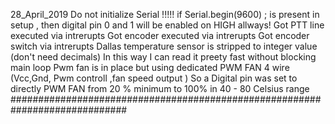 28_April_2019
Do not initialize Serial !!!!!
if  Serial.begin(9600) ;  is present in setup , then digital pin 0 and 1 will be enabled on HIGH allways!
Got PTT line executed via intrerupts
Got encoder executed via intrerupts
Got encoder switch via intrerupts
Dallas temperature sensor is stripped to integer value (don't need decimals)
     In this way I can read it preety fast without blocking main loop
Pwm fan is in place but using dedicated PWM FAN 4 wire (Vcc,Gnd, Pwm controll ,fan speed output )
     So a Digital pin was set to directly PWM FAN from 20 % minimum to 100% in 40 - 80 Celsius range
#############################################################################


